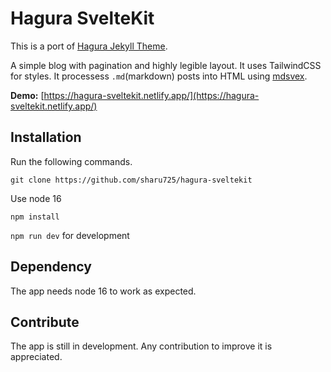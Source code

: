 # Hagura SvelteKit

This is a port of [Hagura Jekyll Theme](https://webjeda.com/hagura/). 

A simple blog with pagination and highly legible layout. It uses TailwindCSS for styles. It processess `.md`(markdown) posts into HTML using [mdsvex](https://mdsvex.com/).

**Demo:** [https://hagura-sveltekit.netlify.app/](https://hagura-sveltekit.netlify.app/)

## Installation

Run the following commands.

`git clone https://github.com/sharu725/hagura-sveltekit`

Use node 16

`npm install`

`npm run dev` for development

## Dependency

The app needs node 16 to work as expected.

## Contribute

The app is still in development. Any contribution to improve it is appreciated.

